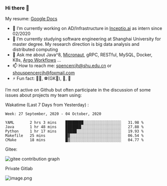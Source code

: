### Hi there 👋

My resume: [Google Docs](https://docs.google.com/document/d/1o7iQKDF-_HZUHg6cGiCSl6txrcuQ2tbQttHFFAUeRhc/edit?usp=sharing)

- 🔭 I’m currently working on AD/Infrastructure in [Inceptio.ai](https://www.inceptio.ai/) as intern since 02/2020
- 🌱 I’m currently studying software engineering at Shanghai University for master degree. My research direction is big data analysis and distributed computing
- 💬 Ask me about Java^8, [Micronaut](http://micronaut.io/), gRPC, RESTful, MySQL, Docker, K8s, [Argo Workflows](https://argoproj.github.io/argo/) ...
- 📫 How to reach me: spencercjh@shu.edu.cn or shouspencercjh@foxmail.com
- ⚡ Fun fact: 🚴‍♂️, ⚽(GK🥅), 🏓, 🏸

I’m not active on Github but often participate in the discussion of some issues about projects my team using:

Wakatime (Last 7 Days from Yesterday) :

<!--START_SECTION:waka-->
```text
Week: 27 September, 2020 - 04 October, 2020

YAML       2 hrs 3 mins    ████████░░░░░░░░░░░░░░░░░   31.98 % 
Java       1 hr 48 mins    ███████░░░░░░░░░░░░░░░░░░   27.88 % 
Python     1 hr 17 mins    █████░░░░░░░░░░░░░░░░░░░░   19.93 % 
Makefile   25 mins         █▓░░░░░░░░░░░░░░░░░░░░░░░   06.54 % 
CMake      18 mins         █▒░░░░░░░░░░░░░░░░░░░░░░░   04.77 % 
```
<!--END_SECTION:waka-->

Gitee:

![gitee contribution graph](https://i.loli.net/2020/08/04/gGf4lVtUxZ1nsae.png)

Private Gitlab

![image.png](https://i.loli.net/2020/08/28/iX5uhVyczxaG2Bn.png)
